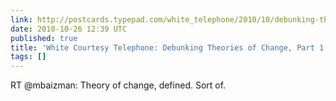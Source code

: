 ```yaml
---
link: http://postcards.typepad.com/white_telephone/2010/10/debunking-theories-of-change-part-1.html
date: 2010-10-26 12:39 UTC
published: true
title: 'White Courtesy Telephone: Debunking Theories of Change, Part 1 of 2'
tags: []
---
```


RT @mbaizman: Theory of change, defined. Sort of.
